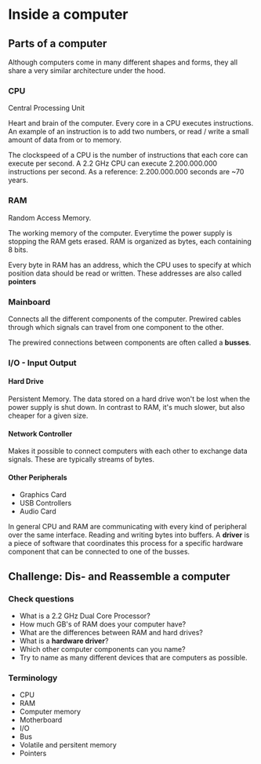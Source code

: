 # Inside a computer

## Parts of a computer

Although computers come in many different shapes and forms, they all share a
very similar architecture under the hood.

### CPU

Central Processing Unit

Heart and brain of the computer.
Every core in a CPU executes instructions.
An example of an instruction is to add two numbers, or read / write a small
amount of data from or to memory.

The clockspeed of a CPU is the number of instructions that each core can execute per
second.
A 2.2 GHz CPU can execute 2.200.000.000 instructions per second.
As a reference: 2.200.000.000 seconds are ~70 years.

### RAM

Random Access Memory.

The working memory of the computer.
Everytime the power supply is stopping the RAM gets erased.
RAM is organized as bytes, each containing 8 bits.

Every byte in RAM has an address, which the CPU uses to specify at which
position data should be read or written.
These addresses are also called **pointers**

### Mainboard

Connects all the different components of the computer.
Prewired cables through which signals can travel from one component to the
other.

The prewired connections between components are often called a **busses**.

### I/O - Input Output

#### Hard Drive

Persistent Memory. The data stored on a hard drive won't be lost when the power
supply is shut down. In contrast to RAM, it's much slower, but also cheaper for
a given size.

#### Network Controller

Makes it possible to connect computers with each other to exchange data signals.
These are typically streams of bytes.

#### Other Peripherals

- Graphics Card
- USB Controllers
- Audio Card

In general CPU and RAM are communicating with every kind of peripheral over the
same interface. Reading and writing bytes into buffers.
A **driver** is a piece of software that coordinates this process for a specific
hardware component that can be connected to one of the busses.

## Challenge: Dis- and Reassemble a computer

### Check questions

- What is a 2.2 GHz Dual Core Processor?
- How much GB's of RAM does your computer have?
- What are the differences between RAM and hard drives?
- What is a **hardware driver**?
- Which other computer components can you name?
- Try to name as many different devices that are computers as possible.

### Terminology

- CPU
- RAM
- Computer memory
- Motherboard
- I/O
- Bus
- Volatile and persitent memory
- Pointers
